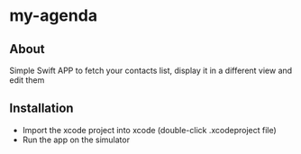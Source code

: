 # my-agenda

## About

Simple Swift APP to fetch your contacts list, display it in a different view and edit them

## Installation

- Import the xcode project into xcode (double-click .xcodeproject file)
- Run the app on the simulator
